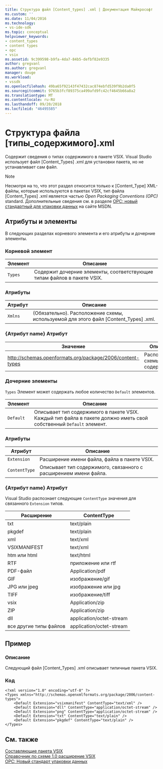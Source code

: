 ```yaml
---
title: Структура файл [Content_types] .xml | Документация Майкрософт
ms.custom: ''
ms.date: 11/04/2016
ms.technology:
- vs-ide-sdk
ms.topic: conceptual
helpviewer_keywords:
- content_types
- content types
- opc
- vsix
ms.assetid: 9c399598-b9fa-4da7-84b5-defbf82e9335
author: gregvanl
ms.author: gregvanl
manager: douge
ms.workload:
- vssdk
ms.openlocfilehash: 49ba65f92143f47432cac874ebfd539f9b2da0f5
ms.sourcegitcommit: 9765b3fcf89375ca499afd9fc42cf4645b66a8a2
ms.translationtype: MT
ms.contentlocale: ru-RU
ms.lasthandoff: 09/20/2018
ms.locfileid: "46495585"
---
```

# <a name="the-structure-of-the-contenttypesxml-file"></a>Структура файла [типы_содержимого].xml
Содержит сведения о типах содержимого в пакете VSIX. Visual Studio использует файл [Content_Types] .xml для установки пакета, но не устанавливает сам файл.  
  
> [!NOTE]
>  Несмотря на то, что этот раздел относится только к [Content_Type] XML-файлы, которые используются в пакетах VSIX, тип файла [Content_Types] .xml является частью *Open Packaging Conventions (OPC)* standard. Дополнительные сведения см. в разделе [OPC: новый стандартный для упаковки данных](http://go.microsoft.com/fwlink/?LinkID=148207) на сайте MSDN.  
  
## <a name="attributes-and-elements"></a>Атрибуты и элементы  
 В следующих разделах корневого элемента и его атрибуты и дочерние элементы.  
  
### <a name="root-element"></a>Корневой элемент  
  
|Элемент|Описание|  
|-------------|-----------------|  
|`Types`|Содержит дочерние элементы, соответствующие типам файлов в пакете VSIX.|  
  
### <a name="attributes"></a>Атрибуты  
  
|Атрибут|Описание|  
|---------------|-----------------|  
|`Xmlns`|(Обязательно). Расположение схемы, используемой для этого файл [Content_Types] .xml.|  
  
### <a name="attribute-name-attribute"></a>{Атрибут name} Атрибут  
  
|Значение|Описание|  
|-----------|-----------------|  
|http://schemas.openformats.org/package/2006/content-types|Расположение схемы типов содержимого.|  
  
### <a name="child-elements"></a>Дочерние элементы  
 `Types` Элемент может содержать любое количество `Default` элементов.  
  
|Элемент|Описание|  
|-------------|-----------------|  
|`Default`|Описывает тип содержимого в пакете VSIX. Каждый тип файла в пакете должно иметь свой собственный `Default` элемент.|  
  
### <a name="attributes"></a>Атрибуты  
  
|Атрибут|Описание|  
|---------------|-----------------|  
|`Extension`|Расширение имени файла, файла в пакете VSIX.|  
|`ContentType`|Описывает тип содержимого, связанного с расширением имени файла.|  
  
### <a name="attribute-name-attribute"></a>{Атрибут name} Атрибут  
 Visual Studio распознает следующие `ContentType` значения для связанного `Extension` типов.  
  
|Расширение|ContentType|  
|---------------|-----------------|  
|txt|text/plain|  
|pkgdef|text/plain|  
|xml|text/xml|  
|VSIXMANIFEST|text/xml|  
|htm или html|text/html|  
|RTF|приложение или rtf|  
|PDF-файл|Application/pdf|  
|GIF|изображение/gif|  
|JPG или jpeg|изображение или jpg|  
|TIFF|изображение/tiff|  
|vsix|Application/zip|  
|ZIP|Application/zip|  
|dll|application/octet-stream|  
|все другие типы файлов|application/octet-stream|  
  
## <a name="example"></a>Пример  
  
### <a name="description"></a>Описание  
 Следующий файл [Content_Types] .xml описывает типичные пакета VSIX.  
  
### <a name="code"></a>Код  
  
```  
<?xml version="1.0" encoding="utf-8" ?>   
<Types xmlns="http://schemas.openxmlformats.org/package/2006/content-types">  
    <Default Extension="vsixmanifest" ContentType="text/xml" />   
    <Default Extension="dll" ContentType="application/octet-stream" />   
    <Default Extension="png" ContentType="application/octet-stream" />   
    <Default Extension="txt" ContentType="text/plain" />   
    <Default Extension="pkgdef" ContentType="text/plain" />   
</Types>  
```  
  
## <a name="see-also"></a>См. также  
 [Составляющие пакета VSIX](../extensibility/anatomy-of-a-vsix-package.md)   
 [Справочник по схеме 1.0 расширение VSIX](https://msdn.microsoft.com/library/76e410ec-b1fb-4652-ac98-4a4c52e09a2b)   
 [OPC: Новый стандарт упаковки данных](http://go.microsoft.com/fwlink/?LinkID=148207)